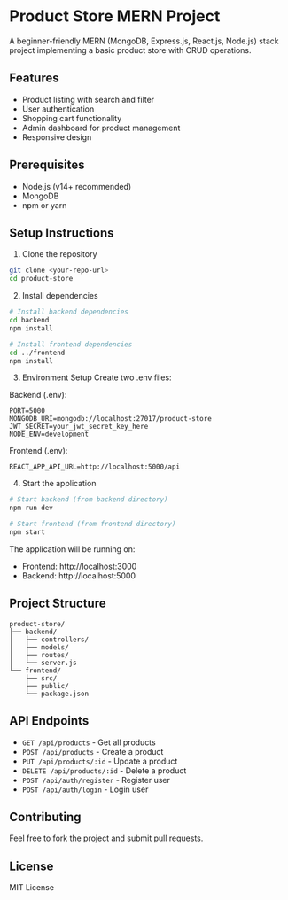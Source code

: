 # Product Store MERN Project

A beginner-friendly MERN (MongoDB, Express.js, React.js, Node.js) stack project implementing a basic product store with CRUD operations.

## Features

- Product listing with search and filter
- User authentication
- Shopping cart functionality
- Admin dashboard for product management
- Responsive design

## Prerequisites

- Node.js (v14+ recommended)
- MongoDB
- npm or yarn

## Setup Instructions

1. Clone the repository
```bash
git clone <your-repo-url>
cd product-store
```

2. Install dependencies
```bash
# Install backend dependencies
cd backend
npm install

# Install frontend dependencies
cd ../frontend
npm install
```

3. Environment Setup
Create two .env files:

Backend (.env):
```env
PORT=5000
MONGODB_URI=mongodb://localhost:27017/product-store
JWT_SECRET=your_jwt_secret_key_here
NODE_ENV=development
```

Frontend (.env):
```env
REACT_APP_API_URL=http://localhost:5000/api
```

4. Start the application
```bash
# Start backend (from backend directory)
npm run dev

# Start frontend (from frontend directory)
npm start
```

The application will be running on:
- Frontend: http://localhost:3000
- Backend: http://localhost:5000

## Project Structure

```
product-store/
├── backend/
│   ├── controllers/
│   ├── models/
│   ├── routes/
│   └── server.js
└── frontend/
    ├── src/
    ├── public/
    └── package.json
```

## API Endpoints

- `GET /api/products` - Get all products
- `POST /api/products` - Create a product
- `PUT /api/products/:id` - Update a product
- `DELETE /api/products/:id` - Delete a product
- `POST /api/auth/register` - Register user
- `POST /api/auth/login` - Login user

## Contributing

Feel free to fork the project and submit pull requests.

## License

MIT License
